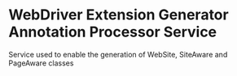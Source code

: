 WebDriver Extension Generator Annotation Processor Service
===================

Service used to enable the generation of WebSite, SiteAware and PageAware classes